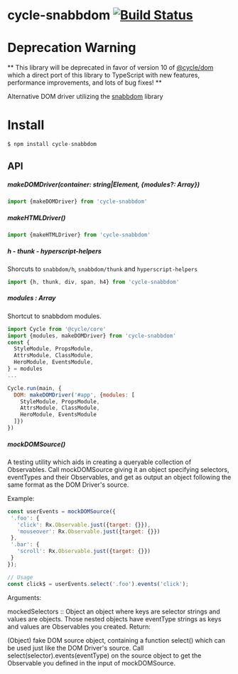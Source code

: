 # cycle-snabbdom [![Build Status](https://travis-ci.org/TylorS/cycle-snabbdom.svg?branch=master)](https://travis-ci.org/TylorS/cycle-snabbdom)

# Deprecation Warning

** This library will be deprecated in favor of version 10 of [@cycle/dom](https://github.com/cyclejs/dom) which a direct port of this library to TypeScript with new features, performance improvements, and lots of bug fixes! **

Alternative DOM driver utilizing the [snabbdom](https://github.com/paldepind/snabbdom) library


# Install
```js
$ npm install cycle-snabbdom
```
## API

##### makeDOMDriver(container: string|Element, {modules?: Array<SnabbdomModules>})

```js
import {makeDOMDriver} from 'cycle-snabbdom'
```

##### makeHTMLDriver()
```js
import {makeHTMLDriver} from 'cycle-snabbdom'
```
##### h - thunk - hyperscript-helpers
Shorcuts to `snabbdom/h`, `snabbdom/thunk` and `hyperscript-helpers`
```js
import {h, thunk, div, span, h4} from 'cycle-snabbdom'
```

##### modules : Array<SnabbdomModules>

Shortcut to snabbdom modules.

```js
import Cycle from '@cycle/core'
import {modules, makeDOMDriver} from 'cycle-snabbdom'
const {
  StyleModule, PropsModule,
  AttrsModule, ClassModule,
  HeroModule, EventsModule,
} = modules
...

Cycle.run(main, {
  DOM: makeDOMDriver('#app', {modules: [
    StyleModule, PropsModule,
    AttrsModule, ClassModule,
    HeroModule, EventsModule
  ]})
})

```

##### mockDOMSource()
A testing utility which aids in creating a queryable collection of Observables. Call mockDOMSource giving it an object specifying selectors, eventTypes and their Observables, and get as output an object following the same format as the DOM Driver's source.

Example:
```js
const userEvents = mockDOMSource({
 '.foo': {
   'click': Rx.Observable.just({target: {}}),
   'mouseover': Rx.Observable.just({target: {}})
 },
 '.bar': {
   'scroll': Rx.Observable.just({target: {}})
 }
});

// Usage
const click$ = userEvents.select('.foo').events('click');
```
Arguments:

mockedSelectors :: Object an object where keys are selector strings and values are objects. Those nested objects have eventType strings as keys and values are Observables you created.
Return:

(Object) fake DOM source object, containing a function select() which can be used just like the DOM Driver's source. Call select(selector).events(eventType) on the source object to get the Observable you defined in the input of mockDOMSource.
